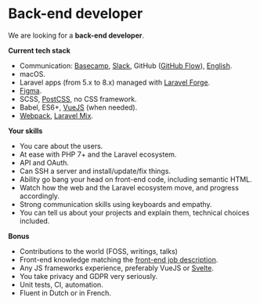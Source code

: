 # Back-end developer

We are looking for a **back-end developer**.

**Current tech stack**

- Communication: [Basecamp](https://basecamp.com/how-it-works), [Slack](https://slack.com), GitHub ([GitHub Flow](https://guides.github.com/introduction/flow)), [English](assets/english.jpg).
- macOS.
- Laravel apps (from 5.x to 8.x) managed with [Laravel Forge](https://forge.laravel.com).
- [Figma](https://figma.com).
- SCSS, [PostCSS](https://postcss.org), no CSS framework.
- Babel, ES6+, [VueJS](https://vuejs.org) (when needed).
- [Webpack](https://webpack.js.org), [Laravel Mix](https://laravel-mix.com).

**Your skills**

- You care about the users.
- At ease with PHP 7+ and the Laravel ecosystem.
- API and OAuth.
- Can SSH a server and install/update/fix things.
- Ability go bang your head on front-end code, including semantic HTML.
- Watch how the web and the Laravel ecosystem move, and progress accordingly.
- Strong communication skills using keyboards and empathy.
- You can tell us about your projects and explain them, technical choices included.

**Bonus**

- Contributions to the world (FOSS, writings, talks)
- Front-end knowledge matching the [front-end job description](https://github.com/Altavia-ACT/is-recruiting/blob/020929924154f509ab0f4ebe5d9ab9de5d680d4f/front-end.md).
- Any JS frameworks experience, preferably VueJS or [Svelte](https://svelte.dev).
- You take privacy and GDPR very seriously.
- Unit tests, CI, automation.
- Fluent in Dutch or in French.
